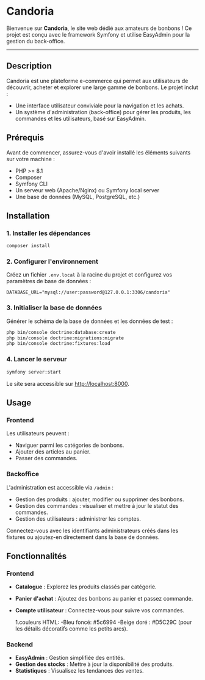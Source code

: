 # Candoria

Bienvenue sur **Candoria**, le site web dédié aux amateurs de bonbons ! Ce projet est conçu avec le framework Symfony et utilise EasyAdmin pour la gestion du back-office.

---

## Description

Candoria est une plateforme e-commerce qui permet aux utilisateurs de découvrir, acheter et explorer une large gamme de bonbons. Le projet inclut :

- Une interface utilisateur conviviale pour la navigation et les achats.
- Un système d'administration (back-office) pour gérer les produits, les commandes et les utilisateurs, basé sur EasyAdmin.

## Prérequis

Avant de commencer, assurez-vous d'avoir installé les éléments suivants sur votre machine :

- PHP >= 8.1
- Composer
- Symfony CLI
- Un serveur web (Apache/Nginx) ou Symfony local server
- Une base de données (MySQL, PostgreSQL, etc.)

## Installation


### 1. Installer les dépendances

```bash
composer install
```

### 2. Configurer l'environnement

Créez un fichier `.env.local` à la racine du projet et configurez vos paramètres de base de données :

```
DATABASE_URL="mysql://user:password@127.0.0.1:3306/candoria"
```

### 3. Initialiser la base de données

Générer le schéma de la base de données et les données de test :

```bash
php bin/console doctrine:database:create
php bin/console doctrine:migrations:migrate
php bin/console doctrine:fixtures:load
```

### 4. Lancer le serveur

```bash
symfony server:start
```

Le site sera accessible sur [http://localhost:8000](http://localhost:8000).

## Usage

### Frontend
Les utilisateurs peuvent :
- Naviguer parmi les catégories de bonbons.
- Ajouter des articles au panier.
- Passer des commandes.

### Backoffice
L'administration est accessible via `/admin` :

- Gestion des produits : ajouter, modifier ou supprimer des bonbons.
- Gestion des commandes : visualiser et mettre à jour le statut des commandes.
- Gestion des utilisateurs : administrer les comptes.

Connectez-vous avec les identifiants administrateurs créés dans les fixtures ou ajoutez-en directement dans la base de données.

## Fonctionnalités

### Frontend
- **Catalogue** : Explorez les produits classés par catégorie.
- **Panier d'achat** : Ajoutez des bonbons au panier et passez commande.
- **Compte utilisateur** : Connectez-vous pour suivre vos commandes.

  1.couleurs HTML:
  -Bleu foncé: #5c6994
 -Beige doré : #D5C29C (pour les détails décoratifs comme les petits arcs).
 
### Backend
- **EasyAdmin** : Gestion simplifiée des entités.
- **Gestion des stocks** : Mettre à jour la disponibilité des produits.
- **Statistiques** : Visualisez les tendances des ventes.

